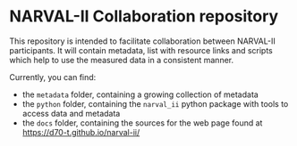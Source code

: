 # NARVAL-II Collaboration repository

This repository is intended to facilitate collaboration between NARVAL-II participants.
It will contain metadata, list with resource links and scripts which help to use the measured data in a consistent manner.

Currently, you can find:

* the ``metadata`` folder, containing a growing collection of metadata
* the ``python`` folder, containing the ``narval_ii`` python package with tools to access data and metadata
* the ``docs`` folder, containing the sources for the web page found at https://d70-t.github.io/narval-ii/


